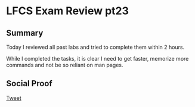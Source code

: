 
# LFCS Exam Review pt23

## Summary

Today I reviewed all past labs and tried to complete them within 2 hours.

While I completed the tasks, it is clear I need to get faster, memorize more commands and not be so reliant on man pages.

## Social Proof

[Tweet](https://twitter.com/lrnallday/status/1306400525794127872)
